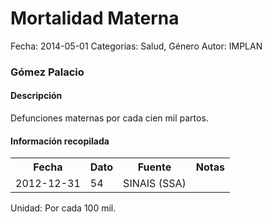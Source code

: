 Mortalidad Materna
=====

Fecha: 2014-05-01
Categorías: Salud, Género
Autor: IMPLAN

### Gómez Palacio

#### Descripción

Defunciones maternas por cada cien mil partos.

#### Información recopilada

<table class="table table-hover table-bordered">
  <tr><th>Fecha</th><th>Dato</th><th>Fuente</th><th>Notas</th></tr>
  <tr><td>2012-12-31</td><td>54</td><td>SINAIS (SSA)</td><td></td></tr>
</table>

Unidad: Por cada 100 mil.

